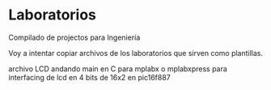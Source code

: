 # Laboratorios
Compilado de projectos para Ingeniería

Voy a intentar copiar archivos de los laboratorios que sirven como plantillas.



archivo LCD andando
main en C para mplabx o mplabxpress para interfacing de lcd en 4 bits de 16x2 en pic16f887
